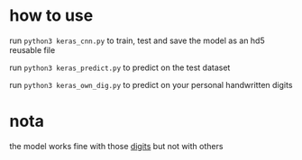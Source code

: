 # how to use

run `python3 keras_cnn.py` to train, test and save the model as an hd5 reusable file

run `python3 keras_predict.py` to predict on the test dataset

run `python3 keras_own_dig.py` to predict on your personal handwritten digits

# nota

the model works fine with those [digits](mnist_hand_digits/savine) but not with others
